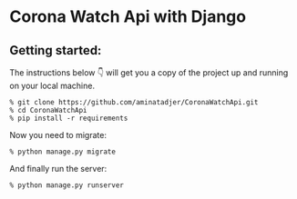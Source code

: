# Corona Watch Api with Django

## Getting started:

The instructions below :point_down:   will get you a copy of the project up and running on your local machine. 

```
% git clone https://github.com/aminatadjer/CoronaWatchApi.git
% cd CoronaWatchApi
% pip install -r requirements

```
Now you need to migrate:

```
% python manage.py migrate

```
And finally run the server:

```
% python manage.py runserver

```


